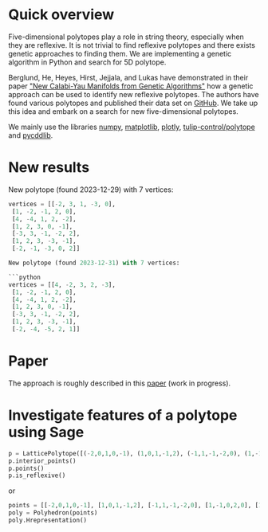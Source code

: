 # Quick overview
Five-dimensional polytopes play a role in string theory, especially when they are reflexive. It is not trivial to find reflexive polytopes and there exists genetic approaches to finding them. We are implementing a genetic algorithm in Python and search for 5D polytope.

Berglund, He, Heyes, Hirst, Jejjala, and Lukas have demonstrated in their paper ["New Calabi-Yau Manifolds from Genetic Algorithms"](https://arxiv.org/abs/2306.06159) how a genetic approach can be used to identify new reflexive polytopes. The authors have found various polytopes and published their data set on [GitHub](https://github.com/elliheyes/Polytope-Generation/tree/main/Data). We take up this idea and embark on a search for new five-dimensional polytopes.

We mainly use the libraries [numpy](https://numpy.org/), [matplotlib](https://matplotlib.org/), [plotly](https://plotly.com/), [tulip-control/polytope](https://github.com/tulip-control/polytope) and [pycddlib](https://pypi.org/project/pycddlib/).

# New results
New polytope (found 2023-12-29) with 7 vertices:

```python
vertices = [[-2, 3, 1, -3, 0],
 [1, -2, -1, 2, 0],
 [4, -4, 1, 2, -2],
 [1, 2, 3, 0, -1],
 [-3, 3, -1, -2, 2],
 [1, 2, 3, -3, -1],
 [-2, -1, -3, 0, 2]]

New polytope (found 2023-12-31) with 7 vertices:

```python
vertices = [[4, -2, 3, 2, -3],
 [1, -2, -1, 2, 0],
 [4, -4, 1, 2, -2],
 [1, 2, 3, 0, -1],
 [-3, 3, -1, -2, 2],
 [1, 2, 3, -3, -1],
 [-2, -4, -5, 2, 1]]
```

# Paper
The approach is roughly described in this [paper](https://github.com/Sultanow/polytopes/blob/main/doc/2024_Polytopes.pdf) (work in progress).

# Investigate features of a polytope using Sage

```python
p = LatticePolytope([(-2,0,1,0,-1), (1,0,1,-1,2), (-1,1,-1,-2,0), (1,-1,0,2,0), (1,0,0,-1,0), (0,0,0,2,-1)])
p.interior_points()
p.points()
p.is_reflexive()
```

or

```python
points = [[-2,0,1,0,-1], [1,0,1,-1,2], [-1,1,-1,-2,0], [1,-1,0,2,0], [1,0,0,-1,0], [0,0,0,2,-1]]
poly = Polyhedron(points)
poly.Hrepresentation()
```
